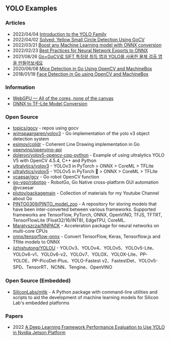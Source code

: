 ## YOLO Examples


### Articles
- 2022/04/04 [Introduction to the YOLO Family](https://pyimagesearch.com/2022/04/04/introduction-to-the-yolo-family/)
- 2022/04/02 [Solved: Yellow Small Circle Detection Using GoCV](https://solveforums.msomimaktaba.com/threads/solved-yellow-small-circle-detection-using-gocv.762542/)
- 2022/03/21 [Boost any Machine Learning model with ONNX conversion](https://towardsdatascience.com/boost-any-machine-learning-model-with-onnx-conversion-de34e1a38266)
- 2022/02/23 [Best Practices for Neural Network Exports to ONNX](https://towardsdatascience.com/best-practices-for-neural-network-exports-to-onnx-99f23006c1d5)
- 2021/08/26 [Go+GoCV로 SIFT 특징량 취득 앱과 YOLO를 사용한 물체 검출 앱을 만들어보세요](https://note.com/shift_tech/n/n35ee24567dbb)
- 2020/06/08 [Mice Detection in Go Using OpenCV and MachineBox](https://blog.rockygray.com/posts/mouse-detective/)
- 2018/01/19 [Face Detection in Go using OpenCV and MachineBox](https://pliutau.com/face-detection-in-go-machinebox-opencv/)


### Information
- [WebGPU — All of the cores, none of the canvas](https://surma.dev/things/webgpu/)
- [ONNX to TF-Lite Model Conversion](https://siliconlabs.github.io/mltk/mltk/tutorials/onnx_to_tflite.html)


### Open Source
- [topics/gocv](https://github.com/topics/gocv) - repos using gocv 
- [wimspaargaren/yolov3](https://github.com/wimspaargaren/yolov3) - Go implementation of the yolo v3 object detection system
- [esimov/colidr](https://github.com/esimov/colidr) - Coherent Line Drawing implementation in Go
- [openvino/openvino-api](https://github.com/openvino/openvino-api) 
- [doleron/yolov5-opencv-cpp-python](https://github.com/doleron/yolov5-opencv-cpp-python) - Example of using ultralytics YOLO V5 with OpenCV 4.5.4, C++ and Python
- [ultralytics/yolov3](https://github.com/ultralytics/yolov3) - YOLOv3 in PyTorch > ONNX > CoreML > TFLite
- [ultralytics/yolov5](https://github.com/ultralytics/yolov5) - YOLOv5 in PyTorch 🚀 > ONNX > CoreML > TFLite
- [vcaesar/gcv](https://github.com/vcaesar/gcv) - Go robot OpenCV function
- [go-vgo/robotgo](https://github.com/go-vgo/robotgo) - RobotGo, Go Native cross-platform GUI automation @vcaesar
- [plutov/packagemain](https://github.com/plutov/packagemain) - Collection of materials for my Youtube Channel about Go
- [PINTO0309/PINTO_model_zoo](https://github.com/PINTO0309/PINTO_model_zoo) - A repository for storing models that have been inter-converted between various frameworks. Supported frameworks are TensorFlow, PyTorch, ONNX, OpenVINO, TFJS, TFTRT, TensorFlowLite (Float32/16/INT8), EdgeTPU, CoreML.
- [Maratyszcza/NNPACK](https://github.com/Maratyszcza/NNPACK) - Acceleration package for neural networks on multi-core CPUs
- [onnx/tensorflow-onnx](https://github.com/onnx/tensorflow-onnx) - Convert TensorFlow, Keras, Tensorflow.js and Tflite models to ONNX
- [jizhishutong/YOLOU](https://github.com/jizhishutong/YOLOU) - YOLOv3、YOLOv4、YOLOv5、YOLOv5-Lite、YOLOv6-v1、YOLOv6-v2、YOLOv7、YOLOX、YOLOX-Lite、PP-YOLOE、PP-PicoDet-Plus、YOLO-Fastest v2、FastestDet、YOLOv5-SPD、TensorRT、NCNN、Tengine、OpenVINO



### Open Source (Embedded)
- [SiliconLabs/mltk](https://github.com/SiliconLabs/mltk) - A Python package with command-line utilities and scripts to aid the development of machine learning models for Silicon Lab's embedded platforms



### Papers
- 2022 [A Deep Learning Framework Performance Evaluation to Use YOLO in Nvidia Jetson Platform](https://www.mdpi.com/2076-3417/12/8/3734)

